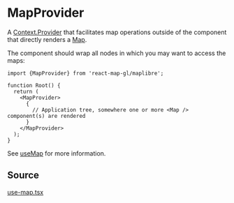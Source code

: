 # MapProvider

A [Context.Provider](https://reactjs.org/docs/context.html#contextprovider) that facilitates map operations outside of the component that directly renders a [Map](./map.md).

The component should wrap all nodes in which you may want to access the maps:

```tsx
import {MapProvider} from 'react-map-gl/maplibre';

function Root() {
  return (
    <MapProvider>
      {
        // Application tree, somewhere one or more <Map /> component(s) are rendered
      }
    </MapProvider>
  );
}
```

See [useMap](./use-map.md) for more information.


## Source

[use-map.tsx](https://github.com/visgl/react-map-gl/tree/8.1-release/modules/react-maplibre/src/components/use-map.tsx)
